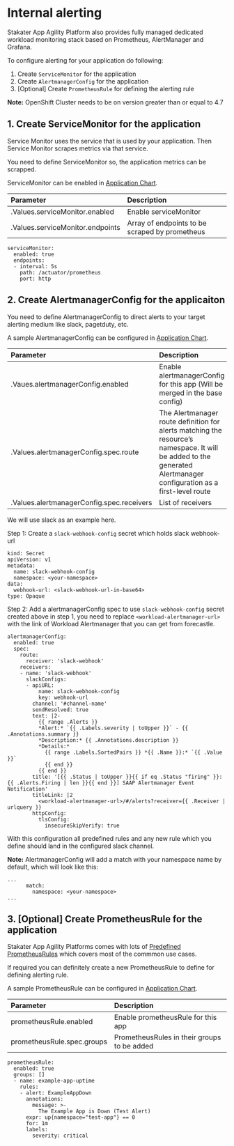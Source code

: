 # Internal alerting

Stakater App Agility Platform also provides fully managed dedicated workload monitoring stack based on Prometheus, AlertManager and Grafana.

To configure alerting for your application do following:

1. Create `ServiceMonitor` for the application
2. Create `AlertmanagerConfig` for the application
3. [Optional] Create `PrometheusRule` for defining the alerting rule

**Note:** OpenShift Cluster needs to be on version greater than or equal to 4.7

## 1. Create ServiceMonitor for the application

Service Monitor uses the service that is used by your application. Then Service Monitor scrapes metrics via that service.

You need to define ServiceMonitor so, the application metrics can be scrapped.

ServiceMonitor can be enabled in [Application Chart](https://github.com/stakater-charts/application).

| Parameter | Description |
|:---|:---|
| .Values.serviceMonitor.enabled | Enable serviceMonitor
| .Values.serviceMonitor.endpoints | Array of endpoints to be scraped by prometheus

```
serviceMonitor:
  enabled: true
  endpoints:
  - interval: 5s
    path: /actuator/prometheus
    port: http
```

## 2. Create AlertmanagerConfig for the applicaiton

You need to define AlertmanagerConfig to direct alerts to your target alerting medium like slack, pagetduty, etc. 

A sample AlertmanagerConfig can be configured in [Application Chart](https://github.com/stakater-charts/application).

| Parameter | Description |
|:---|:---|
| .Vaues.alertmanagerConfig.enabled | Enable alertmanagerConfig for this app (Will be merged in the base config) 
| .Values.alertmanagerConfig.spec.route | The Alertmanager route definition for alerts matching the resource’s namespace. It will be added to the generated Alertmanager configuration as a first-level route 
| .Values.alertmanagerConfig.spec.receivers | List of receivers  

We will use slack as an example here. 

Step 1: Create a `slack-webhook-config` secret which holds slack webhook-url

```
kind: Secret
apiVersion: v1
metadata:
  name: slack-webhook-config
  namespace: <your-namespace>
data:
  webhook-url: <slack-webhook-url-in-base64>
type: Opaque
```

Step 2: Add a alertmanagerConfig spec to use `slack-webhook-config` secret created above in step 1, you need to replace `<workload-alertmanager-url>` with the link of Workload Alertmanager that you can get from forecastle.

```
alertmanagerConfig:
  enabled: true
  spec:
    route:
      receiver: 'slack-webhook'
    receivers:
    - name: 'slack-webhook'
      slackConfigs:
      - apiURL: 
          name: slack-webhook-config
          key: webhook-url
        channel: '#channel-name'
        sendResolved: true
        text: |2-
          {{ range .Alerts }}
          *Alert:* `{{ .Labels.severity | toUpper }}` - {{ .Annotations.summary }}
          *Description:* {{ .Annotations.description }}
          *Details:*
            {{ range .Labels.SortedPairs }} *{{ .Name }}:* `{{ .Value }}`
            {{ end }}
          {{ end }}
        title: '[{{ .Status | toUpper }}{{ if eq .Status "firing" }}:{{ .Alerts.Firing | len }}{{ end }}] SAAP Alertmanager Event Notification'
        titleLink: |2
          <workload-alertmanager-url>/#/alerts?receiver={{ .Receiver | urlquery }}
        httpConfig:
          tlsConfig:
            insecureSkipVerify: true
```

With this configuration all predefined rules and any new rule which you define should land in the configured slack channel.

**Note:**
AlertmanagerConfig will add a match with your namespace name by default, which will look like this:

```
...
      match:
        namespace: <your-namespace>
...
```

## 3. [Optional] Create PrometheusRule for the application

Stakater App Agility Platforms comes with lots of [Predefined PrometheusRules](./predefined-prometheusrules.md) which covers most of the commmon use cases.

If required you can definitely create a new PrometheusRule to define for defining alerting rule.

A sample PrometheusRule can be configured in [Application Chart](https://github.com/stakater-charts/application).

| Parameter | Description |
|:---|:---|
| prometheusRule.enabled | Enable prometheusRule for this app 
| prometheusRule.spec.groups | PrometheusRules in their groups to be added 
~~~
prometheusRule:
  enabled: true
  groups: []    
  - name: example-app-uptime
    rules:
    - alert: ExampleAppDown
      annotations:
        message: >-
          The Example App is Down (Test Alert)
      expr: up{namespace="test-app"} == 0
      for: 1m
      labels:
        severity: critical 
~~~
